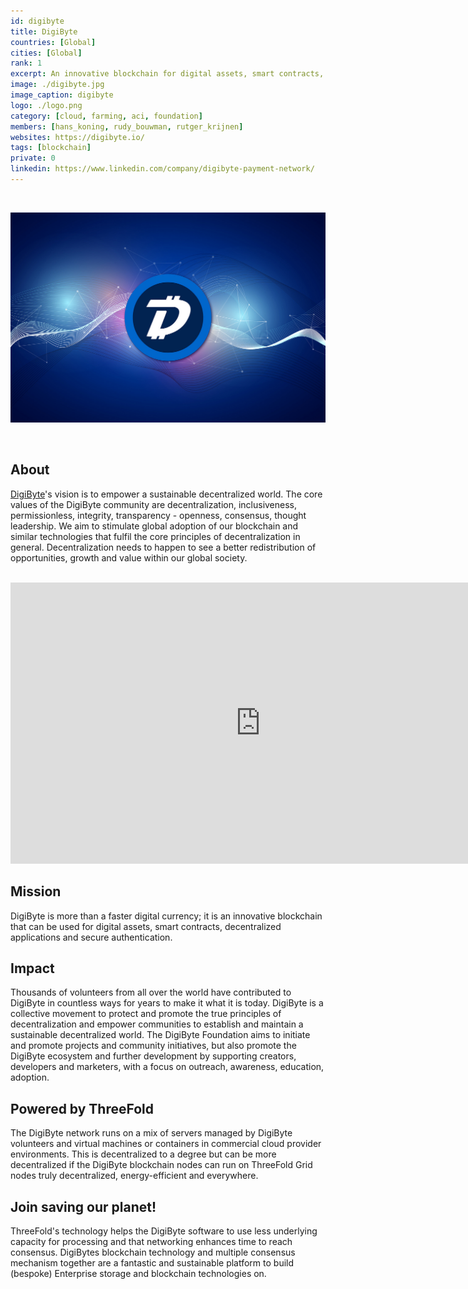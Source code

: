 ```yaml
---
id: digibyte
title: DigiByte
countries: [Global]
cities: [Global]
rank: 1
excerpt: An innovative blockchain for digital assets, smart contracts, dApps and secure authentication.
image: ./digibyte.jpg
image_caption: digibyte
logo: ./logo.png
category: [cloud, farming, aci, foundation]
members: [hans_koning, rudy_bouwman, rutger_krijnen]
websites: https://digibyte.io/
tags: [blockchain]
private: 0
linkedin: https://www.linkedin.com/company/digibyte-payment-network/
---
```


<br/>

![digibyte](./digibyte.jpg)

<br/>

## About

[DigiByte](https://digibyte.org/)'s vision is to empower a sustainable decentralized world. The core values of the DigiByte community are decentralization, inclusiveness, permissionless, integrity, transparency - openness, consensus, thought leadership. We aim to stimulate global adoption of our blockchain and similar technologies that fulfil the core principles of decentralization in general. Decentralization needs to happen to see a better redistribution of opportunities, growth and value within our global society.

<BR>

<iframe src="https://player.vimeo.com/video/413179934" width="800" height="450" frameborder="0" allow="autoplay; fullscreen" allowfullscreen></iframe>

<BR>

## Mission

DigiByte is more than a faster digital currency; it is an innovative blockchain that can be used for digital assets, smart contracts, decentralized applications and secure authentication.

## Impact

Thousands of volunteers from all over the world have contributed to DigiByte in countless ways for years to make it what it is today. DigiByte is a collective movement to protect and promote the true principles of decentralization and empower communities to establish and maintain a sustainable decentralized world. The DigiByte Foundation aims to initiate and promote projects and community initiatives, but also promote the DigiByte ecosystem and further development by supporting creators, developers and marketers, with a focus on outreach, awareness, education, adoption.

## Powered by ThreeFold

The DigiByte network runs on a mix of servers managed by DigiByte volunteers and virtual machines or containers in commercial cloud provider environments.  This is decentralized to a degree but can be more decentralized if the DigiByte blockchain nodes can run on ThreeFold Grid nodes truly decentralized, energy-efficient and everywhere.

## Join saving our planet!

ThreeFold's technology helps the DigiByte software to use less underlying capacity for processing and that networking enhances time to reach consensus.  DigiBytes blockchain technology and multiple consensus mechanism together are a fantastic and sustainable platform to build (bespoke) Enterprise storage and blockchain technologies on.
